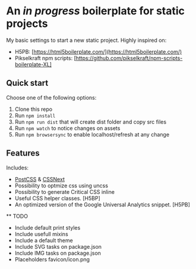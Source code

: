 # An *in progress* boilerplate for static projects

My basic settings to start a new static project. Highly inspired on:

* H5PB: [https://html5boilerplate.com/](https://html5boilerplate.com/)
* Pikselkraft npm scripts: [https://github.com/pikselkraft/npm-scripts-boilerplate-XL]

## Quick start

Choose one of the following options:

1. Clone this repo
2. Run `npm install`
3. Run `npm run dist` that will create dist folder and copy src files 
4. Run `npm watch` to notice changes on assets
5. Run `npm browsersync` to enable localhost/refresh at any change

## Features

Includes:
* [PostCSS](http://postcss.org/) & [CSSNext](http://cssnext.io/) 
* Possibility to optmize css using uncss
* Possibility to generate Critical CSS inline
* Useful CSS helper classes. [H5BP]
* An optimized version of the Google Universal Analytics snippet. [H5PB]

** TODO

* Include default print styles
* Include usefull mixins
* Include a default theme
* Include SVG tasks on package.json
* Include IMG tasks on package.json
* Placeholders favicon/icon.png


